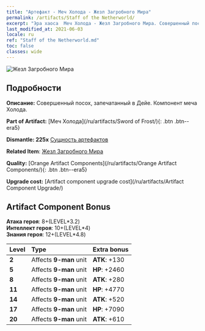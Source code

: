 ```yaml
---
title: "Артефакт - Меч Холода - Жезл Загробного Мира"
permalink: /artifacts/Staff of the Netherworld/
excerpt: "Эра хаоса  Меч Холода - Жезл Загробного Мира. Совершенный посох, запечатанный в Дейе. Компонент меча Холода."
last_modified_at: 2021-06-03
locale: ru
ref: "Staff of the Netherworld.md"
toc: false
classes: wide
---
```


 ![Жезл Загробного Мира](/images/t/artifact_40436.png)



## Подробности

 **Описание:** Совершенный посох, запечатанный в Дейе. Компонент меча Холода.

 **Part of Artifact:** [Меч Холода](/ru/artifacts/Sword of Frost/){: .btn .btn--era5}

 **Dismantle: 225x** [Сущность артефактов](/ItemsRU/con_905/)

 **Related Item**: [Жезл Загробного Мира](/ItemsRU/art_165/)

 **Quality:** [Orange Artifact Components](/ru/artifacts/Orange Artifact Components/){: .btn .btn--era5}

 **Upgrade cost:** [Artifact component upgrade cost](/ru/artifacts/Artifact Component Upgrade/)

## Artifact Component Bonus

  **Атака героя**: 8+(LEVEL\*3.2)<br/>**Интеллект героя**: 10+(LEVEL\*4)<br/>**Знания героя**: 12+(LEVEL\*4.8)

  |  Level  | Type |    Extra bonus  | 
  |:--------|:-----|:----------------| 
  | **2** | Affects **9-man** unit | **ATK**: +130 | 
  | **5** | Affects **9-man** unit | **HP**: +2460 | 
  | **8** | Affects **9-man** unit | **ATK**: +280 | 
  | **11** | Affects **9-man** unit | **HP**: +4770 | 
  | **14** | Affects **9-man** unit | **ATK**: +520 | 
  | **17** | Affects **9-man** unit | **HP**: +7090 | 
  | **20** | Affects **9-man** unit | **ATK**: +610 | 
